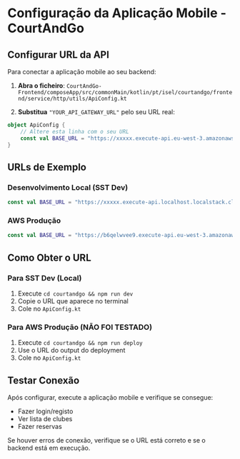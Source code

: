 # Configuração da Aplicação Mobile - CourtAndGo

## Configurar URL da API

Para conectar a aplicação mobile ao seu backend:

1. **Abra o ficheiro**: `CourtAndGo-Frontend/composeApp/src/commonMain/kotlin/pt/isel/courtandgo/frontend/service/http/utils/ApiConfig.kt`

2. **Substitua** `"YOUR_API_GATEWAY_URL"` pelo seu URL real:

```kotlin
object ApiConfig {
    // Altere esta linha com o seu URL
    const val BASE_URL = "https://xxxxx.execute-api.eu-west-3.amazonaws.com"
}
```

## URLs de Exemplo

### Desenvolvimento Local (SST Dev)
```kotlin
const val BASE_URL = "https://xxxxx.execute-api.localhost.localstack.cloud"
```

### AWS Produção
```kotlin  
const val BASE_URL = "https://b6qelwvee9.execute-api.eu-west-3.amazonaws.com"
```

## Como Obter o URL

### Para SST Dev (Local)
1. Execute `cd courtandgo && npm run dev`
2. Copie o URL que aparece no terminal
3. Cole no `ApiConfig.kt`

### Para AWS Produção (NÃO FOI TESTADO) 
1. Execute `cd courtandgo && npm run deploy`
2. Use o URL do output do deployment
3. Cole no `ApiConfig.kt`

## Testar Conexão

Após configurar, execute a aplicação mobile e verifique se consegue:
- Fazer login/registo
- Ver lista de clubes
- Fazer reservas

Se houver erros de conexão, verifique se o URL está correto e se o backend está em execução.
